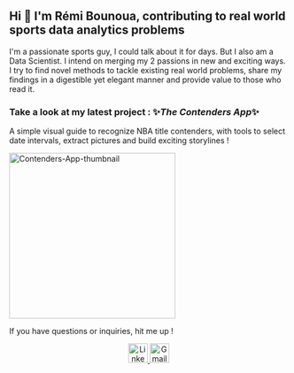 ## Hi 👋 I'm Rémi Bounoua, contributing to real world sports data analytics problems

I'm a passionate sports guy, I could talk about it for days. But I also am a Data Scientist.
I intend on merging my 2 passions in new and exciting ways. I try to find novel methods to tackle existing real world problems, share my findings in a digestible yet elegant manner and provide value to those who read it.

### Take a look at my latest project : ✨_The Contenders App_✨
A simple visual guide to recognize NBA title contenders, with tools to select date intervals, extract pictures and build exciting storylines !

<a href="https://contenders-app.streamlit.app/"><img src="RemiBounoua7/Thumbnail.png" style="width:300px" alt='Contenders-App-thumbnail'/></a>

If you have questions or inquiries, hit me up !
<br>
<center>
<a href="https://www.linkedin.com/in/r%C3%A9mi-bounoua-539210201/" target="_blank">
      <img src="https://img.shields.io/static/v1?message=LinkedIn&logo=linkedin&label=&color=0077B5&logoColor=white&labelColor=&style=for-the-badge" height="35" alt="LinkedIn logo" />
</a>  
<a href="mailto:remibounoua.pro@gmail.com" target="_blank">
      <img src="https://img.shields.io/static/v1?message=Gmail&logo=gmail&label=&color=D14836&logoColor=white&labelColor=&style=for-the-badge" height="35" alt="Gmail logo" />
</a>  
</center>
